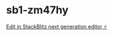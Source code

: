# sb1-zm47hy

[Edit in StackBlitz next generation editor ⚡️](https://stackblitz.com/~/github.com/digitalrebel85/sb1-zm47hy)